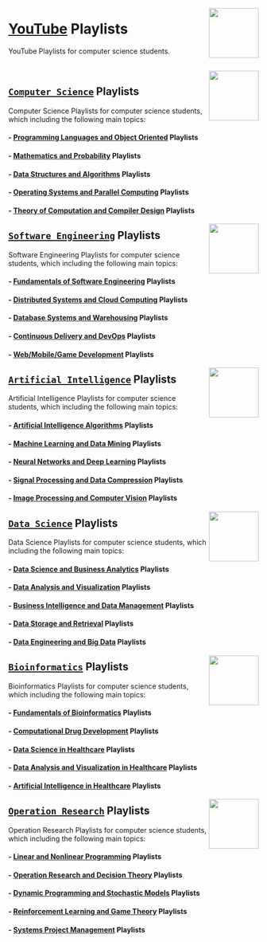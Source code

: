 <img align="right" width="100" src="https://github.com/cs-MohamedAyman/cs-MohamedAyman/blob/main/repos-logos/youtube.jpg"></img>

# [YouTube](https://www.youtube.com/) Playlists
YouTube Playlists for computer science students.

<br>

<img align="right" width="100" height="100" src="https://github.com/cs-MohamedAyman/cs-MohamedAyman/blob/main/repos-logos/computer-science-department.jpg">

## [`Computer Science`](https://github.com/cs-MohamedAyman/eLearning-Platforms/tree/master/YouTube-Playlists/Computer-Science/README.md) Playlists
Computer Science Playlists for computer science students, which including the following main topics:

#### - [Programming Languages and Object Oriented](https://github.com/cs-MohamedAyman/eLearning-Platforms/tree/master/YouTube-Playlists/Computer-Science/README.md) Playlists
#### - [Mathematics and Probability](https://github.com/cs-MohamedAyman/eLearning-Platforms/tree/master/YouTube-Playlists/Computer-Science/README.md) Playlists
#### - [Data Structures and Algorithms](https://github.com/cs-MohamedAyman/eLearning-Platforms/tree/master/YouTube-Playlists/Computer-Science/README.md) Playlists
#### - [Operating Systems and Parallel Computing](https://github.com/cs-MohamedAyman/eLearning-Platforms/tree/master/YouTube-Playlists/Computer-Science/README.md) Playlists
#### - [Theory of Computation and Compiler Design](https://github.com/cs-MohamedAyman/eLearning-Platforms/tree/master/YouTube-Playlists/Computer-Science/README.md) Playlists

<img align="right" width="100" height="100" src="https://github.com/cs-MohamedAyman/cs-MohamedAyman/blob/main/repos-logos/software-engineering-department.jpg">

## [`Software Engineering`](https://github.com/cs-MohamedAyman/eLearning-Platforms/tree/master/YouTube-Playlists/Software-Engineering/README.md) Playlists
Software Engineering Playlists for computer science students, which including the following main topics:

#### - [Fundamentals of Software Engineering](https://github.com/cs-MohamedAyman/eLearning-Platforms/tree/master/YouTube-Playlists/Software-Engineering/README.md) Playlists
#### - [Distributed Systems and Cloud Computing](https://github.com/cs-MohamedAyman/eLearning-Platforms/tree/master/YouTube-Playlists/Software-Engineering/README.md) Playlists
#### - [Database Systems and Warehousing](https://github.com/cs-MohamedAyman/eLearning-Platforms/tree/master/YouTube-Playlists/Software-Engineering/README.md) Playlists
#### - [Continuous Delivery and DevOps](https://github.com/cs-MohamedAyman/eLearning-Platforms/tree/master/YouTube-Playlists/Software-Engineering/README.md) Playlists
#### - [Web/Mobile/Game Development](https://github.com/cs-MohamedAyman/eLearning-Platforms/tree/master/YouTube-Playlists/Software-Engineering/README.md) Playlists

<img align="right" width="100" height="100" src="https://github.com/cs-MohamedAyman/cs-MohamedAyman/blob/main/repos-logos/artificial-intelligence-department.jpg">

## [`Artificial Intelligence`](https://github.com/cs-MohamedAyman/eLearning-Platforms/tree/master/YouTube-Playlists/Artificial-Intelligence/README.md) Playlists
Artificial Intelligence Playlists for computer science students, which including the following main topics:

#### - [Artificial Intelligence Algorithms](https://github.com/cs-MohamedAyman/eLearning-Platforms/tree/master/YouTube-Playlists/Artificial-Intelligence/README.md) Playlists
#### - [Machine Learning and Data Mining](https://github.com/cs-MohamedAyman/eLearning-Platforms/tree/master/YouTube-Playlists/Artificial-Intelligence/README.md) Playlists
#### - [Neural Networks and Deep Learning](https://github.com/cs-MohamedAyman/eLearning-Platforms/tree/master/YouTube-Playlists/Artificial-Intelligence/README.md) Playlists
#### - [Signal Processing and Data Compression](https://github.com/cs-MohamedAyman/eLearning-Platforms/tree/master/YouTube-Playlists/Artificial-Intelligence/README.md) Playlists
#### - [Image Processing and Computer Vision](https://github.com/cs-MohamedAyman/eLearning-Platforms/tree/master/YouTube-Playlists/Artificial-Intelligence/README.md) Playlists

<img align="right" width="100" height="100" src="https://github.com/cs-MohamedAyman/cs-MohamedAyman/blob/main/repos-logos/data-science-department.jpg">

## [`Data Science`](https://github.com/cs-MohamedAyman/eLearning-Platforms/tree/master/YouTube-Playlists/Data-Science/README.md) Playlists
Data Science Playlists for computer science students, which including the following main topics:

#### - [Data Science and Business Analytics](https://github.com/cs-MohamedAyman/eLearning-Platforms/tree/master/YouTube-Playlists/Data-Science/README.md) Playlists
#### - [Data Analysis and Visualization](https://github.com/cs-MohamedAyman/eLearning-Platforms/tree/master/YouTube-Playlists/Data-Science/README.md) Playlists
#### - [Business Intelligence and Data Management](https://github.com/cs-MohamedAyman/eLearning-Platforms/tree/master/YouTube-Playlists/Data-Science/README.md) Playlists
#### - [Data Storage and Retrieval](https://github.com/cs-MohamedAyman/eLearning-Platforms/tree/master/YouTube-Playlists/Data-Science/README.md) Playlists
#### - [Data Engineering and Big Data](https://github.com/cs-MohamedAyman/eLearning-Platforms/tree/master/YouTube-Playlists/Data-Science/README.md) Playlists

<img align="right" width="100" height="100" src="https://github.com/cs-MohamedAyman/cs-MohamedAyman/blob/main/repos-logos/bioinformatics-department.jpg">

## [`Bioinformatics`](https://github.com/cs-MohamedAyman/eLearning-Platforms/tree/master/YouTube-Playlists/Bioinformatics/README.md) Playlists
Bioinformatics Playlists for computer science students, which including the following main topics:

#### - [Fundamentals of Bioinformatics](https://github.com/cs-MohamedAyman/eLearning-Platforms/tree/master/YouTube-Playlists/Bioinformatics/README.md) Playlists
#### - [Computational Drug Development](https://github.com/cs-MohamedAyman/eLearning-Platforms/tree/master/YouTube-Playlists/Bioinformatics/README.md) Playlists
#### - [Data Science in Healthcare](https://github.com/cs-MohamedAyman/eLearning-Platforms/tree/master/YouTube-Playlists/Bioinformatics/README.md) Playlists
#### - [Data Analysis and Visualization in Healthcare](https://github.com/cs-MohamedAyman/eLearning-Platforms/tree/master/YouTube-Playlists/Bioinformatics/README.md) Playlists
#### - [Artificial Intelligence in Healthcare](https://github.com/cs-MohamedAyman/eLearning-Platforms/tree/master/YouTube-Playlists/Bioinformatics/README.md) Playlists

<img align="right" width="100" height="100" src="https://github.com/cs-MohamedAyman/cs-MohamedAyman/blob/main/repos-logos/operation-research-department.jpg">

## [`Operation Research`](https://github.com/cs-MohamedAyman/eLearning-Platforms/tree/master/YouTube-Playlists/Operation-Research/README.md) Playlists
Operation Research Playlists for computer science students, which including the following main topics:

#### - [Linear and Nonlinear Programming](https://github.com/cs-MohamedAyman/eLearning-Platforms/tree/master/YouTube-Playlists/Operation-Research/README.md) Playlists
#### - [Operation Research and Decision Theory](https://github.com/cs-MohamedAyman/eLearning-Platforms/tree/master/YouTube-Playlists/Operation-Research/README.md) Playlists
#### - [Dynamic Programming and Stochastic Models](https://github.com/cs-MohamedAyman/eLearning-Platforms/tree/master/YouTube-Playlists/Operation-Research/README.md) Playlists
#### - [Reinforcement Learning and Game Theory](https://github.com/cs-MohamedAyman/eLearning-Platforms/tree/master/YouTube-Playlists/Operation-Research/README.md) Playlists
#### - [Systems Project Management](https://github.com/cs-MohamedAyman/eLearning-Platforms/tree/master/YouTube-Playlists/Operation-Research/README.md) Playlists
